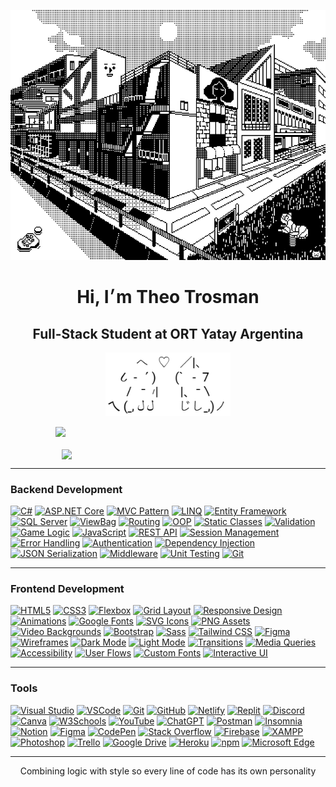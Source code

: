<p align="center">
  <img src="45dcee9868e75a8062b9529ada96f263.gif" width="700" height="400" alt="ascii banner"/>
</p>

<h1 align="center">Hi, I׳m Theo Trosman</h1>
<h2 align="center">Full-Stack Student at ORT Yatay Argentina</h2>
<p align="center">
  <img src="gatosascii.png" width="200" alt="ascii cat" />
</p>

<div align="center" style="display: flex; justify-content: center; flex-wrap: wrap; gap: 20px;">
  <img src="https://github-readme-streak-stats.herokuapp.com?user=theotrosman&theme=graywhite&date_format=M%20j%5B%2C%20Y%5D" width="360" />
  <img src="https://github-readme-stats.vercel.app/api?username=theotrosman&show_icons=true&theme=graywhite" width="340"/>
</div>

--- 
### Backend Development

[![C#](https://img.shields.io/badge/C%23-black?style=for-the-badge&logo=csharp&logoColor=white)](https://github.com/theotrosman/TP_05-4lD)
[![ASP.NET Core](https://img.shields.io/badge/ASP.NET%20Core-white?style=for-the-badge&logo=dotnet&logoColor=black)](https://github.com/theotrosman/TP_04-4lD)
[![MVC Pattern](https://img.shields.io/badge/MVC-black?style=for-the-badge&logo=visualstudiocode&logoColor=white)](https://github.com/theotrosman/ESCAPE-C137)
[![LINQ](https://img.shields.io/badge/LINQ-white?style=for-the-badge&logo=codewars&logoColor=black)](https://github.com/theotrosman/TP_05-4lD)
[![Entity Framework](https://img.shields.io/badge/Entity%20Framework-black?style=for-the-badge&logo=dotnet&logoColor=white)](https://github.com/theotrosman/TP_04-4lD)
[![SQL Server](https://img.shields.io/badge/SQL%20Server-white?style=for-the-badge&logo=microsoftsqlserver&logoColor=black)](https://github.com/theotrosman/TP_04-4lD)
[![ViewBag](https://img.shields.io/badge/ViewBag-black?style=for-the-badge&logo=data&logoColor=white)](https://github.com/theotrosman/ESCAPE-C137)
[![Routing](https://img.shields.io/badge/Routing-white?style=for-the-badge&logo=github&logoColor=black)](https://github.com/theotrosman/TP_05-4lD)
[![OOP](https://img.shields.io/badge/OOP-black?style=for-the-badge&logo=abstract&logoColor=white)](https://github.com/theotrosman/TP_05-4lD)
[![Static Classes](https://img.shields.io/badge/Static%20Classes-white?style=for-the-badge&logo=circle&logoColor=black)](https://github.com/theotrosman/ESCAPE-C137)
[![Validation](https://img.shields.io/badge/Validation-black?style=for-the-badge&logo=check&logoColor=white)](https://github.com/theotrosman/TP_05-4lD)
[![Game Logic](https://img.shields.io/badge/Game%20Logic-white?style=for-the-badge&logo=joystick&logoColor=black)](https://github.com/theotrosman/ESCAPE-C137)
[![JavaScript](https://img.shields.io/badge/JavaScript-black?style=for-the-badge&logo=javascript&logoColor=white)](https://github.com/theotrosman/ESCAPE-C137)
[![REST API](https://img.shields.io/badge/REST%20API-white?style=for-the-badge&logo=cloud&logoColor=black)](https://github.com/theotrosman/TP_04-4lD)
[![Session Management](https://img.shields.io/badge/Session%20Management-black?style=for-the-badge&logo=session&logoColor=white)](https://github.com/theotrosman/ESCAPE-C137)
[![Error Handling](https://img.shields.io/badge/Error%20Handling-white?style=for-the-badge&logo=bug&logoColor=black)](https://github.com/theotrosman/TP_05-4lD)
[![Authentication](https://img.shields.io/badge/Authentication-black?style=for-the-badge&logo=unlock&logoColor=white)](https://github.com/theotrosman/TP_05-4lD)
[![Dependency Injection](https://img.shields.io/badge/Dependency%20Injection-white?style=for-the-badge&logo=syringe&logoColor=black)](https://github.com/theotrosman/TP_04-4lD)
[![JSON Serialization](https://img.shields.io/badge/JSON%20Serialization-black?style=for-the-badge&logo=json&logoColor=white)](https://github.com/theotrosman/TP_05-4lD)
[![Middleware](https://img.shields.io/badge/Middleware-white?style=for-the-badge&logo=microsoft&logoColor=black)](https://github.com/theotrosman/TP_04-4lD)
[![Unit Testing](https://img.shields.io/badge/Unit%20Testing-black?style=for-the-badge&logo=testtube&logoColor=white)](https://github.com/theotrosman/TP_05-4lD)
[![Git](https://img.shields.io/badge/Git-black?style=for-the-badge&logo=git&logoColor=white)](https://github.com/theotrosman)

---

### Frontend Development

[![HTML5](https://img.shields.io/badge/HTML5-black?style=for-the-badge&logo=html5&logoColor=white)](https://github.com/theotrosman/PROMED)
[![CSS3](https://img.shields.io/badge/CSS3-white?style=for-the-badge&logo=css3&logoColor=black)](https://github.com/theotrosman/EBTOOLS)
[![Flexbox](https://img.shields.io/badge/Flexbox-black?style=for-the-badge&logo=css3&logoColor=white)](https://github.com/theotrosman/PROMED)
[![Grid Layout](https://img.shields.io/badge/CSS%20Grid-white?style=for-the-badge&logo=csswizardry&logoColor=black)](https://github.com/theotrosman/TP_01A-4lD)
[![Responsive Design](https://img.shields.io/badge/Responsive%20Design-black?style=for-the-badge&logo=responsive&logoColor=white)](https://github.com/theotrosman/PROMED)
[![Animations](https://img.shields.io/badge/CSS%20Animations-white?style=for-the-badge&logo=css3&logoColor=black)](https://github.com/theotrosman/ESCAPE-C137)
[![Google Fonts](https://img.shields.io/badge/Google%20Fonts-black?style=for-the-badge&logo=google&logoColor=white)](https://github.com/theotrosman/TP_01A-4lD)
[![SVG Icons](https://img.shields.io/badge/SVG-white?style=for-the-badge&logo=svg&logoColor=black)](https://github.com/theotrosman/PROMED)
[![PNG Assets](https://img.shields.io/badge/PNG-black?style=for-the-badge&logo=file-image&logoColor=white)](https://github.com/theotrosman/TP_01A-4lD)
[![Video Backgrounds](https://img.shields.io/badge/Video%20Background-white?style=for-the-badge&logo=video&logoColor=black)](https://github.com/theotrosman/PROMED)
[![Bootstrap](https://img.shields.io/badge/Bootstrap-black?style=for-the-badge&logo=bootstrap&logoColor=white)](https://github.com/theotrosman/PROMED)
[![Sass](https://img.shields.io/badge/Sass-white?style=for-the-badge&logo=sass&logoColor=black)](https://github.com/theotrosman/EBTOOLS)
[![Tailwind CSS](https://img.shields.io/badge/TailwindCSS-black?style=for-the-badge&logo=tailwindcss&logoColor=white)](https://github.com/theotrosman/PROMED)
[![Figma](https://img.shields.io/badge/Figma-white?style=for-the-badge&logo=figma&logoColor=black)](https://github.com/theotrosman/EBTOOLS)
[![Wireframes](https://img.shields.io/badge/Wireframes-black?style=for-the-badge&logo=simpleicons&logoColor=white)](https://github.com/theotrosman/EBTOOLS)
[![Dark Mode](https://img.shields.io/badge/Dark%20Mode-white?style=for-the-badge&logo=moon&logoColor=black)](https://github.com/theotrosman/PROMED)
[![Light Mode](https://img.shields.io/badge/Light%20Mode-black?style=for-the-badge&logo=sun&logoColor=white)](https://github.com/theotrosman/PROMED)
[![Transitions](https://img.shields.io/badge/Transitions-white?style=for-the-badge&logo=transition&logoColor=black)](https://github.com/theotrosman/ESCAPE-C137)
[![Media Queries](https://img.shields.io/badge/Media%20Queries-black?style=for-the-badge&logo=css3&logoColor=white)](https://github.com/theotrosman/EBTOOLS)
[![Accessibility](https://img.shields.io/badge/Accessibility-white?style=for-the-badge&logo=accessibility&logoColor=black)](https://github.com/theotrosman/PROMED)
[![User Flows](https://img.shields.io/badge/User%20Flows-black?style=for-the-badge&logo=user&logoColor=white)](https://github.com/theotrosman/TP_01A-4lD)
[![Custom Fonts](https://img.shields.io/badge/Custom%20Fonts-white?style=for-the-badge&logo=font&logoColor=black)](https://github.com/theotrosman/EBTOOLS)
[![Interactive UI](https://img.shields.io/badge/Interactive%20UI-black?style=for-the-badge&logo=interactive&logoColor=white)](https://github.com/theotrosman/ESCAPE-C137)

---

### Tools

[![Visual Studio](https://img.shields.io/badge/Visual%20Studio-black?style=for-the-badge&logo=visualstudio&logoColor=white)](https://github.com/theotrosman/TP_05-4lD)
[![VSCode](https://img.shields.io/badge/VSCode-white?style=for-the-badge&logo=visual-studio-code&logoColor=black)](https://github.com/theotrosman/EBTOOLS)
[![Git](https://img.shields.io/badge/Git-black?style=for-the-badge&logo=git&logoColor=white)](https://github.com/theotrosman/)
[![GitHub](https://img.shields.io/badge/GitHub-white?style=for-the-badge&logo=github&logoColor=black)](https://github.com/theotrosman)
[![Netlify](https://img.shields.io/badge/Netlify-black?style=for-the-badge&logo=netlify&logoColor=white)](https://github.com/theotrosman/PROMED)
[![Replit](https://img.shields.io/badge/Replit-white?style=for-the-badge&logo=replit&logoColor=black)]()
[![Discord](https://img.shields.io/badge/Discord-black?style=for-the-badge&logo=discord&logoColor=white)]()
[![Canva](https://img.shields.io/badge/Canva-white?style=for-the-badge&logo=canva&logoColor=black)]()
[![W3Schools](https://img.shields.io/badge/W3Schools-black?style=for-the-badge&logo=w3schools&logoColor=white)]()
[![YouTube](https://img.shields.io/badge/YouTube-white?style=for-the-badge&logo=youtube&logoColor=black)]()
[![ChatGPT](https://img.shields.io/badge/ChatGPT-black?style=for-the-badge&logo=openai&logoColor=white)]()
[![Postman](https://img.shields.io/badge/Postman-white?style=for-the-badge&logo=postman&logoColor=black)]()
[![Insomnia](https://img.shields.io/badge/Insomnia-black?style=for-the-badge&logo=insomnia&logoColor=white)]()
[![Notion](https://img.shields.io/badge/Notion-white?style=for-the-badge&logo=notion&logoColor=black)]()
[![Figma](https://img.shields.io/badge/Figma-black?style=for-the-badge&logo=figma&logoColor=white)]()
[![CodePen](https://img.shields.io/badge/CodePen-white?style=for-the-badge&logo=codepen&logoColor=black)]()
[![Stack Overflow](https://img.shields.io/badge/Stack%20Overflow-black?style=for-the-badge&logo=stackoverflow&logoColor=white)]()
[![Firebase](https://img.shields.io/badge/Firebase-white?style=for-the-badge&logo=firebase&logoColor=black)]()
[![XAMPP](https://img.shields.io/badge/XAMPP-black?style=for-the-badge&logo=xampp&logoColor=white)]()
[![Photoshop](https://img.shields.io/badge/Photoshop-white?style=for-the-badge&logo=adobephotoshop&logoColor=black)]()
[![Trello](https://img.shields.io/badge/Trello-black?style=for-the-badge&logo=trello&logoColor=white)]()
[![Google Drive](https://img.shields.io/badge/Google%20Drive-white?style=for-the-badge&logo=googledrive&logoColor=black)]()
[![Heroku](https://img.shields.io/badge/Heroku-black?style=for-the-badge&logo=heroku&logoColor=white)]()
[![npm](https://img.shields.io/badge/npm-white?style=for-the-badge&logo=npm&logoColor=black)]()
[![Microsoft Edge](https://img.shields.io/badge/Edge-black?style=for-the-badge&logo=microsoftedge&logoColor=white)]()

---

<p align="center">
Combining logic with style so every line of code has its own personality
</p>
